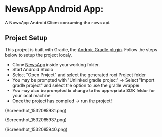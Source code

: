 # NewsApp Android App:
A NewsApp Android Client consuming the news api.


## Project Setup

This project is built with Gradle, the [Android Gradle plugin](http://tools.android.com/tech-docs/new-build-system/user-guide). Follow the steps below to setup the project localy.

* Clone [NewsApp](https://github.com/zmwas/NewsApp) inside your working folder.
* Start Android Studio
* Select "Open Project" and select the generated root Project folder
* You may be prompted with "Unlinked gradle project" -> Select "Import gradle project" and select
the option to use the gradle wrapper
* You may also be prompted to change to the appropriate SDK folder for your local machine
* Once the project has compiled -> run the project!

(Screenshot_1532085931.png)

(Screenshot_1532085937.png)

(Screenshot_1532085940.png)
